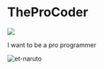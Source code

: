 # TheProCoder

![](https://visitor-badge.glitch.me/badge?page_id=et-naruto.et-naruto)

I want to be a pro programmer

<p><img align="center" src="https://github-readme-stats.vercel.app/api/top-langs?username=yuanyap&show_icons=true&locale=en&layout=compact" alt="et-naruto" /></p>

